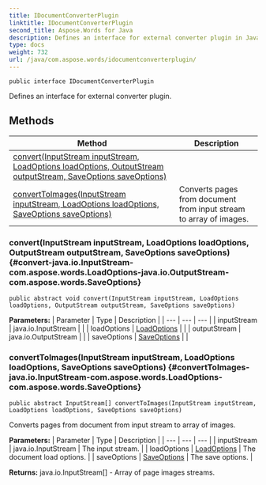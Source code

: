 ```yaml
---
title: IDocumentConverterPlugin
linktitle: IDocumentConverterPlugin
second_title: Aspose.Words for Java
description: Defines an interface for external converter plugin in Java.
type: docs
weight: 732
url: /java/com.aspose.words/idocumentconverterplugin/
---
```

```
public interface IDocumentConverterPlugin
```

Defines an interface for external converter plugin.
## Methods

| Method | Description |
| --- | --- |
| [convert(InputStream inputStream, LoadOptions loadOptions, OutputStream outputStream, SaveOptions saveOptions)](#convert-java.io.InputStream-com.aspose.words.LoadOptions-java.io.OutputStream-com.aspose.words.SaveOptions) |  |
| [convertToImages(InputStream inputStream, LoadOptions loadOptions, SaveOptions saveOptions)](#convertToImages-java.io.InputStream-com.aspose.words.LoadOptions-com.aspose.words.SaveOptions) | Converts pages from document from input stream to array of images. |
### convert(InputStream inputStream, LoadOptions loadOptions, OutputStream outputStream, SaveOptions saveOptions) {#convert-java.io.InputStream-com.aspose.words.LoadOptions-java.io.OutputStream-com.aspose.words.SaveOptions}
```
public abstract void convert(InputStream inputStream, LoadOptions loadOptions, OutputStream outputStream, SaveOptions saveOptions)
```




**Parameters:**
| Parameter | Type | Description |
| --- | --- | --- |
| inputStream | java.io.InputStream |  |
| loadOptions | [LoadOptions](../../com.aspose.words/loadoptions/) |  |
| outputStream | java.io.OutputStream |  |
| saveOptions | [SaveOptions](../../com.aspose.words/saveoptions/) |  |

### convertToImages(InputStream inputStream, LoadOptions loadOptions, SaveOptions saveOptions) {#convertToImages-java.io.InputStream-com.aspose.words.LoadOptions-com.aspose.words.SaveOptions}
```
public abstract InputStream[] convertToImages(InputStream inputStream, LoadOptions loadOptions, SaveOptions saveOptions)
```


Converts pages from document from input stream to array of images.

**Parameters:**
| Parameter | Type | Description |
| --- | --- | --- |
| inputStream | java.io.InputStream | The input stream. |
| loadOptions | [LoadOptions](../../com.aspose.words/loadoptions/) | The document load options. |
| saveOptions | [SaveOptions](../../com.aspose.words/saveoptions/) | The save options. |

**Returns:**
java.io.InputStream[] - Array of page images streams.

